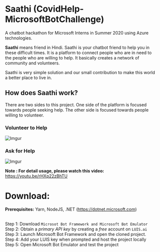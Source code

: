 # Saathi (CovidHelp-MicrosoftBotChallenge)
A chatbot hackathon for Microsoft Interns in Summer 2020 using Azure technologies.

**Saathi** means friend in Hindi. Saathi is your chatbot friend to help you in these difficult times. It is a platform to connect people who are in need to the people who are willing to help. It basically creates a network of community and volunteers.

Saathi is very simple solution and our small contribution to make this world a better place to live in.


## How does Saathi work?

There are two sides to this project. One side of the platform is focused towards people seeking help. The other side is focused towards people willing to volunteer.

### Volunteer to Help

![Imgur](https://imgur.com/K7zYI1v.png)

### Ask for Help
![Imgur](https://imgur.com/eQRUjLK.png)

**Note : For detail usage, please watch this video:** https://youtu.be/rHXp22zBhTU



# Download:

**Prerequisites:** Yarn, NodeJS, .NET (https://dotnet.microsoft.com)<br>
<br>

Step 1: Download `Microsot Bot Framework and Microsoft Bot Emulator` <br>
Step 2: Obtain a *primary API key* by creating a *free* account on `LUIS.ai` <br>
Step 3: Launch Microsoft Bot Framework and open the cloned project. <br>
Step 4: Add your LUIS key when prompted and host the project locally <br>
Step 5: Open Microsoft Bot Emulator and test the project <br>
